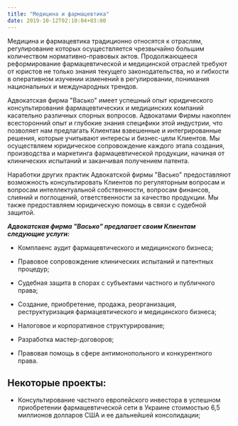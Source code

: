 ```yaml
---
title: "Медицина и фармацевтика"
date: 2019-10-12T02:10:04+03:00
---
```


Медицина и фармацевтика традиционно относятся к отраслям, регулирование которых осуществляется чрезвычайно большим количеством нормативно-правовых актов. Продолжающееся реформирование фармацевтической и медицинской отраслей требуют от юристов не только знания текущего законодательства, но и гибкости в оперативном изучении изменений в регулировании, понимания национальных и международных трендов.

Адвокатская фирма "Васько" имеет успешный опыт юридического консультирования фармацевтических и медицинских компаний касательно различных спорных вопросов. Адвокатами Фирмы накоплен всесторонний опыт и глубокие знания специфики этой индустрии, что позволяет нам предлагать Клиентам взвешенные и интегрированные решения, которые учитывают интересы и бизнес-цели Клиентов. Мы осуществляем юридическое сопровождение каждого этапа создания, производства и маркетинга фармацевтической продукции, начиная от клинических испытаний и заканчивая получением патента.

Наработки других практик Адвокатской фирмы "Васько" предоставляют возможность консультировать Клиентов по регуляторным вопросам и вопросам интеллектуальной собственности, вопросам финансов, слияний и поглощений, ответственности за качество продукции. Мы также предоставляем юридическую помощь в связи с судебной защитой.

***Адвокатская фирма "Васько" предлагает своим Клиентам следующие услуги:***

- Комплаенс аудит фармацевтического и медицинского бизнеса;

- Правовое сопровождение клинических испытаний и патентных процедур;

- Судебная защита в спорах с субъектами частного и публичного права;

- Создание, приобретение, продажа, реорганизация, реструктуризация фармацевтического и медицинского бизнеса;

- Налоговое и корпоративное структурирование;

- Разработка мастер-договоров;

- Правовая помощь в сфере антимонопольного и конкурентного права.

## Некоторые проекты:

- Консультирование частного европейского инвестора в успешном приобретении фармацевтической сети в Украине стоимостью 6,5 миллионов долларов США и ее дальнейшей консолидации;
